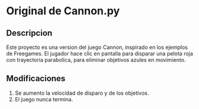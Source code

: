 # Original de Cannon.py

## Descripcion
Este proyecto es una version del juego Cannon, inspirado en los ejemplos de Freegames.
El jugador hace clic en pantalla para disparar una pelota roja con trayectoria parabolica, para eliminar objetivos azules en movimiento.

## Modificaciones
1. Se aumento la velocidad de disparo y de los objetivos.
2. El juego nunca termina.
